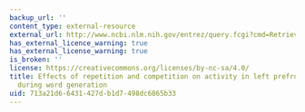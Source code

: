 ```yaml
---
backup_url: ''
content_type: external-resource
external_url: http://www.ncbi.nlm.nih.gov/entrez/query.fcgi?cmd=Retrieve&db=PubMed&dopt=Citation&list_uids=10433263
has_external_licence_warning: true
has_external_license_warning: true
is_broken: ''
license: https://creativecommons.org/licenses/by-nc-sa/4.0/
title: Effects of repetition and competition on activity in left prefrontal cortex
  during word generation
uid: 713a21d6-6431-427d-b1d7-498dc6865b33
---
```

